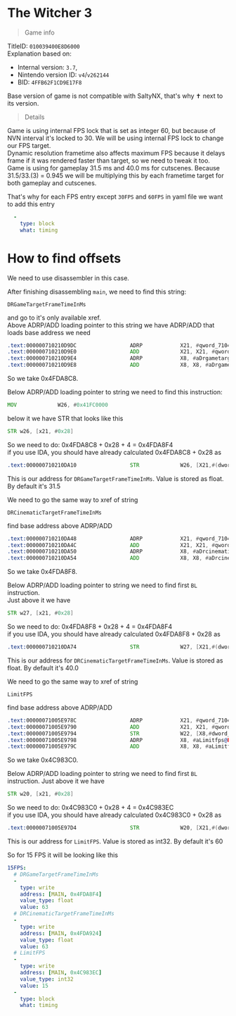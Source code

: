 # The Witcher 3

> Game info

TitleID: `010039400E8D6000`<br>
Explanation based on:
- Internal version: `3.7`, 
- Nintendo version ID: `v4`/`v262144`
- BID: `4FFB62F1CD9E17F8`

Base version of game is not compatible with SaltyNX, that's why ✝️ next to its version.

> Details

Game is using internal FPS lock that is set as integer 60, but because of NVN interval it's locked to 30. We will be using internal FPS lock to change our FPS target.<br>
Dynamic resolution frametime also affects maximum FPS because it delays frame if it was rendered faster than target, so we need to tweak it too.<br>
Game is using for gameplay 31.5 ms and 40.0 ms for cutscenes. Because 31.5/33.(3) = 0.945 we will be multiplying this by each frametime target for both gameplay and cutscenes.

That's why for each FPS entry except `30FPS` and `60FPS` in yaml file we want to add this entry
```yaml
  -
    type: block
    what: timing

```

# How to find offsets

We need to use disassembler in this case.

After finishing disassembling `main`, we need to find this string:
```
DRGameTargetFrameTimeInMs
```

and go to it's only available xref.<br>
Above ADRP/ADD loading pointer to this string we have ADRP/ADD that loads base address we need
```asm
.text:000000710210D9DC                 ADRP            X21, #qword_7104FDA8C8@PAGE
.text:000000710210D9E0                 ADD             X21, X21, #qword_7104FDA8C8@PAGEOFF
.text:000000710210D9E4                 ADRP            X8, #aDrgametargetfr@PAGE ; "DRGameTargetFrameTimeInMs"
.text:000000710210D9E8                 ADD             X8, X8, #aDrgametargetfr@PAGEOFF ; "DRGameTargetFrameTimeInMs"
```
So we take 0x4FDA8C8.

Below ADRP/ADD loading pointer to string we need to find this instruction:
```asm
MOV             W26, #0x41FC0000
```
below it we have STR that looks like this
```asm
STR w26, [x21, #0x28]
```
So we need to do: 0x4FDA8C8 + 0x28 + 4 = 0x4FDA8F4<br>
if you use IDA, you should have already calculated 0x4FDA8C8 + 0x28 as
```asm
.text:000000710210DA10                 STR             W26, [X21,#(dword_7104FDA8F0 - 0x7104FDA8C8)]
```

This is our address for `DRGameTargetFrameTimeInMs`. Value is stored as float. By default it's 31.5

We need to go the same way to xref of string
```
DRCinematicTargetFrameTimeInMs
```

find base address above ADRP/ADD
```asm
.text:000000710210DA48                 ADRP            X21, #qword_7104FDA8F8@PAGE
.text:000000710210DA4C                 ADD             X21, X21, #qword_7104FDA8F8@PAGEOFF
.text:000000710210DA50                 ADRP            X8, #aDrcinematictar@PAGE ; "DRCinematicTargetFrameTimeInMs"
.text:000000710210DA54                 ADD             X8, X8, #aDrcinematictar@PAGEOFF ; "DRCinematicTargetFrameTimeInMs"
```
So we take 0x4FDA8F8.

Below ADRP/ADD loading pointer to string we need to find first `BL` instruction.<br>
Just above it we have
```asm
STR w27, [x21, #0x28]
```
So we need to do: 0x4FDA8F8 + 0x28 + 4 = 0x4FDA8F4<br>
if you use IDA, you should have already calculated 0x4FDA8F8 + 0x28 as
```asm
.text:000000710210DA74                 STR             W27, [X21,#(dword_7104FDA920 - 0x7104FDA8F8)]
```

This is our address for `DRCinematicTargetFrameTimeInMs`. Value is stored as float. By default it's 40.0

We need to go the same way to xref of string
```
LimitFPS
```

find base address above ADRP/ADD
```asm
.text:00000071005E978C                 ADRP            X21, #qword_7104C983C0@PAGE
.text:00000071005E9790                 ADD             X21, X21, #qword_7104C983C0@PAGEOFF
.text:00000071005E9794                 STR             W22, [X8,#dword_7104C983B8@PAGEOFF]
.text:00000071005E9798                 ADRP            X8, #aLimitfps@PAGE ; "LimitFPS"
.text:00000071005E979C                 ADD             X8, X8, #aLimitfps@PAGEOFF ; "LimitFPS"
```

So we take 0x4C983C0.

Below ADRP/ADD loading pointer to string we need to find first `BL` instruction.
Just above it we have
```asm
STR w20, [x21, #0x28]
```

So we need to do: 0x4C983C0 + 0x28 + 4 = 0x4C983EC<br>
if you use IDA, you should have already calculated 0x4C983C0 + 0x28 as
```asm
.text:00000071005E97D4                 STR             W20, [X21,#(dword_7104C983E8 - 0x7104C983C0)]
```

This is our address for `LimitFPS`. Value is stored as int32. By default it's 60

So for 15 FPS it will be looking like this
```yaml
15FPS:
  # DRGameTargetFrameTimeInMs
  -
    type: write
    address: [MAIN, 0x4FDA8F4]
    value_type: float
    value: 63
  # DRCinematicTargetFrameTimeInMs
  -
    type: write
    address: [MAIN, 0x4FDA924]
    value_type: float
    value: 63
  # LimitFPS
  -
    type: write
    address: [MAIN, 0x4C983EC]
    value_type: int32
    value: 15
  -
    type: block
    what: timing
```
